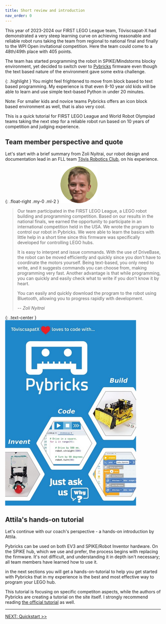 ```yaml
---
title: Short review and introduction
nav_order: 0
---
```

 
This year of 2023-2024 our FIRST LEGO League team, Töviscsapat-X had demonstrated a very steep learning curve on achieving reasonable and reliable robot runs taking the team from regional to national final and finally to the WPI Open invitational competition. Here the team could come to a 48th/49th place with 405 points.

The team has started programming the robot in SPIKE/Mindstorms blocky environment, yet decided to switch over to [Pybricks](https://pybricks.com) firmware even though the text based nature of the environment gave some extra challenge.

{: .highlight }
You might feel frightened to move from block based to text based programming. My experience is that even 8-10 year old kids will be able to learn and use simple text-based Python in under 20 minutes.

Note: For smaller kids and novice teams Pybricks offers an icon block based environment as well, that is also very cool. 

This is a quick tutorial for FIRST LEGO League and World Robot Olympiad teams taking the next step for a reliable robot run based on 10 years of competition and judging experience.


## Team member perspective and quote
Let's start with a brief summary from Zoli Nyitrai, our robot design and documentation lead in an FLL team [Tövis Robotics Club](https://toviscsapat.hu), on his experience.

{: .float-right .my-0 .ml-2 }
![image Zoli](img/pybricksz.png)

> Our team participated in the FIRST LEGO League, a LEGO robot building and programming competition. Based on our results in the national finals, we earned the opportunity to participate in an international competition held in the USA. We wrote the program to control our robot in Pybricks. We were able to learn the basics with little help in a short time since this firmware was specifically developed for controlling LEGO hubs.
> 
> It is easy to interpret and issue commands. With the use of DriveBase, the robot can be moved efficiently and quickly since you don't have to coordinate the motors yourself. Being text-based, you only need to write, and it suggests commands you can choose from, making programming very fast. Another advantage is that while programming, you can quickly and easily check what to write if you don't know it by heart.
> 
> You can easily and quickly download the program to the robot using Bluetooth, allowing you to progress rapidly with development.
> 
> <cite>-- Zoli Nyitrai</cite>

{: .text-center }
![image Poster](img/pybricksposter.jpg)

## Attila's hands-on tutorial

Let's continue with our coach's perspective - a hands-on introduction by Attila.

Pybricks can be used on both EV3 and SPIKE/Robot Inventor hardware. On the SPIKE hub, which we use and prefer, the process begins with replacing the firmware. It's not difficult, and understanding it in depth isn't necessary; all team members have learned how to use it.

in the next sections you will get a hands-on-tutorial to help you get started with Pybricks that in my experience is the best and most effective way to program your LEGO hub.

This tutorial is focusing on specific competiton aspects, while the authors of Pybricks are creating a tutorial on the site itself. I strongly recommend reading [the official tutorial](https://pybricks.com/learn) as well.

---
[NEXT: Quickstart >>](1_quickstart.md)